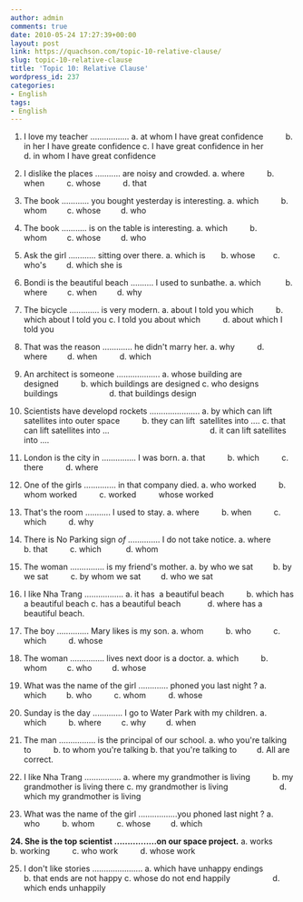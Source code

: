 ```yaml
---
author: admin
comments: true
date: 2010-05-24 17:27:39+00:00
layout: post
link: https://quachson.com/topic-10-relative-clause/
slug: topic-10-relative-clause
title: 'Topic 10: Relative Clause'
wordpress_id: 237
categories:
- English
tags:
- English
---
```


1. I love my teacher .................
a. at whom I have great confidence          b. in her I have greate confidence
c. I have great confidence in her               d. in whom I have great confidence

2. I dislike the places ........... are noisy and crowded.
a. where          b. when          c. whose          d. that

3. The book ............ you bought yesterday is interesting.
a. which          b. whom         c. whose         d. who

4. The book ........... is on the table is interesting.
a. which          b. whom         c. whose         d. who

5. Ask the girl ............ sitting over there.
a. which is       b. whose        c. who's         d. which she is

6. Bondi is the beautiful beach .......... I used to sunbathe.
a. which           b. where         c. when         d. why

7. The bicycle ............. is very modern.
a. about I told you which          b. which about I told you
c. I told you about which          d. about which I told you

8. That was the reason ............. he didn't marry her.
a. why          d. where         d. when          d. which

9. An architect is someone ...................
a. whose building are designed          b. which buildings are designed
c. who designs buildings                       d. that buildings design

10. Scientists have developd rockets ......................
a. by which can lift satellites into outer space          b. they can lift  satellites into ....
c. that can lift satellites into ...                                             d. it can lift satellites into ....

11. London is the city in ............... I was born.
a. that          b. which          c. there          d. where

12. One of the girls .............. in that company died.
a. who worked          b. whom worked          c. worked          whose worked

13. That's the room ........... I used to stay.
a. where          b. when          c. which          d. why

14. There is No Parking sign _of_ .............. I do not take notice.
a. where         b. that          c. which           d. whom

15. The woman ............... is my friend's mother.
a. by who we sat         b. by we sat          c. by whom we sat         d. who we sat

16. I like Nha Trang .................
a. it has  a beautiful beach          b. which has a beautiful beach
c. has a beautiful beach            d. where has a beautiful beach.

17. The boy .............. Mary likes is my son.
a. whom          b. who          c. which          d. whose

18. The woman ............... lives next door is a doctor.
a. which          b. whom         c. who         d. whose

19. What was the name of the girl ............. phoned you last night ?
a. which         b. who          c. whom          d. whose

20. Sunday is the day ............. I go to Water Park with my children.
a. which          b. where         c. why         d. when

21. The man ................ is the principal of our school.
a. who you're talking to          b. to whom you're talking
b. that you're talking to         d. All are correct.

22. I like Nha Trang ................
a. where my grandmother is living          b. my grandmother is living there
c. my grandmother is living                       d. which my grandmother is living

23. What was the name of the girl .................you phoned last night ?
a. who          b. whom          c. whose         d. which

**24. She is the top scientist ................on our space project.**
a. works          b. working          c. who work          d. whose work

25. I don't like stories ......................
a. which have unhappy endings            b. that ends are not happy
c. whose do not end happily                   d. which ends unhappily
